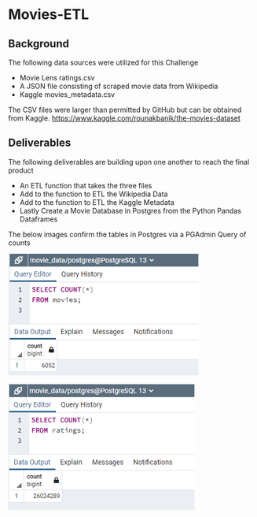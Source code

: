 # Movies-ETL
## Background
The following data sources were utilized for this Challenge
* Movie Lens ratings.csv
* A JSON file consisting of scraped movie data from Wikipedia
* Kaggle movies_metadata.csv

The CSV files were larger than permitted by GitHub but can be obtained from Kaggle.
https://www.kaggle.com/rounakbanik/the-movies-dataset

## Deliverables
The following deliverables are building upon one another to reach the final product
* An ETL function that takes the three files
* Add to the function to ETL the Wikipedia Data
* Add to the function to ETL the Kaggle Metadata
* Lastly Create a Movie Database in Postgres from the Python Pandas Dataframes

The below images confirm the tables in Postgres via a PGAdmin Query of counts

![alt text](https://github.com/jj2773/Movies-ETL/blob/main/Resources/movies_query.PNG)

![alt text](https://github.com/jj2773/Movies-ETL/blob/main/Resources/ratings_query.PNG)

